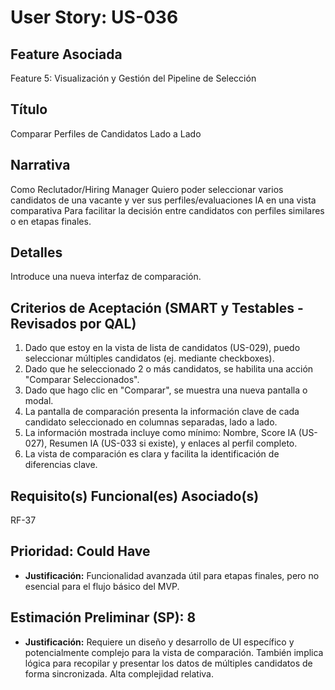 # User Story: US-036

## Feature Asociada
Feature 5: Visualización y Gestión del Pipeline de Selección

## Título
Comparar Perfiles de Candidatos Lado a Lado

## Narrativa
Como Reclutador/Hiring Manager
Quiero poder seleccionar varios candidatos de una vacante y ver sus perfiles/evaluaciones IA en una vista comparativa
Para facilitar la decisión entre candidatos con perfiles similares o en etapas finales.

## Detalles
Introduce una nueva interfaz de comparación.

## Criterios de Aceptación (SMART y Testables - Revisados por QAL)
1.  Dado que estoy en la vista de lista de candidatos (US-029), puedo seleccionar múltiples candidatos (ej. mediante checkboxes).
2.  Dado que he seleccionado 2 o más candidatos, se habilita una acción "Comparar Seleccionados".
3.  Dado que hago clic en "Comparar", se muestra una nueva pantalla o modal.
4.  La pantalla de comparación presenta la información clave de cada candidato seleccionado en columnas separadas, lado a lado.
5.  La información mostrada incluye como mínimo: Nombre, Score IA (US-027), Resumen IA (US-033 si existe), y enlaces al perfil completo.
6.  La vista de comparación es clara y facilita la identificación de diferencias clave.

## Requisito(s) Funcional(es) Asociado(s)
RF-37

## Prioridad: Could Have
* **Justificación:** Funcionalidad avanzada útil para etapas finales, pero no esencial para el flujo básico del MVP.

## Estimación Preliminar (SP): 8
* **Justificación:** Requiere un diseño y desarrollo de UI específico y potencialmente complejo para la vista de comparación. También implica lógica para recopilar y presentar los datos de múltiples candidatos de forma sincronizada. Alta complejidad relativa.